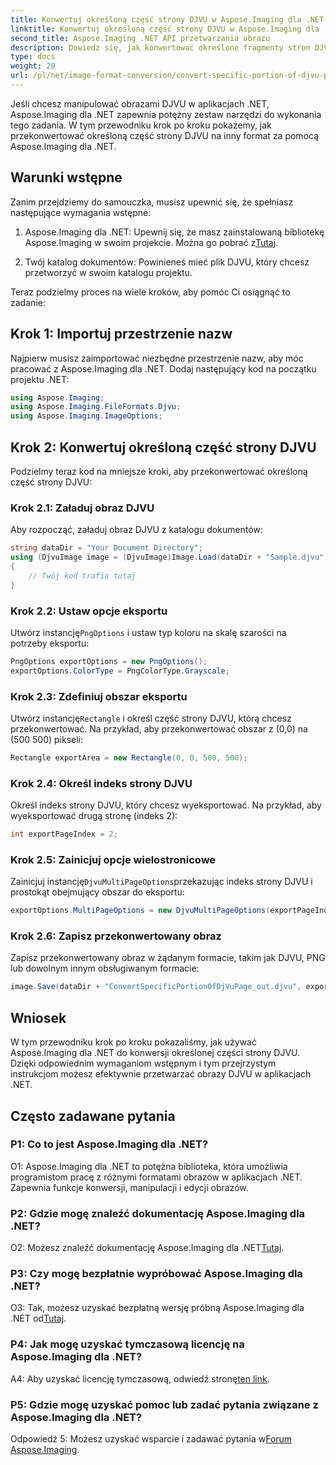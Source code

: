 ```yaml
---
title: Konwertuj określoną część strony DJVU w Aspose.Imaging dla .NET
linktitle: Konwertuj określoną część strony DJVU w Aspose.Imaging dla .NET
second_title: Aspose.Imaging .NET API przetwarzania obrazu
description: Dowiedz się, jak konwertować określone fragmenty stron DJVU przy użyciu Aspose.Imaging dla .NET. Postępuj zgodnie z naszym przewodnikiem krok po kroku.
type: docs
weight: 20
url: /pl/net/image-format-conversion/convert-specific-portion-of-djvu-page/
---
```

Jeśli chcesz manipulować obrazami DJVU w aplikacjach .NET, Aspose.Imaging dla .NET zapewnia potężny zestaw narzędzi do wykonania tego zadania. W tym przewodniku krok po kroku pokażemy, jak przekonwertować określoną część strony DJVU na inny format za pomocą Aspose.Imaging dla .NET.

## Warunki wstępne

Zanim przejdziemy do samouczka, musisz upewnić się, że spełniasz następujące wymagania wstępne:

1.  Aspose.Imaging dla .NET: Upewnij się, że masz zainstalowaną bibliotekę Aspose.Imaging w swoim projekcie. Można go pobrać z[Tutaj](https://releases.aspose.com/imaging/net/).

2. Twój katalog dokumentów: Powinieneś mieć plik DJVU, który chcesz przetworzyć w swoim katalogu projektu.

Teraz podzielmy proces na wiele kroków, aby pomóc Ci osiągnąć to zadanie:

## Krok 1: Importuj przestrzenie nazw

Najpierw musisz zaimportować niezbędne przestrzenie nazw, aby móc pracować z Aspose.Imaging dla .NET. Dodaj następujący kod na początku projektu .NET:

```csharp
using Aspose.Imaging;
using Aspose.Imaging.FileFormats.Djvu;
using Aspose.Imaging.ImageOptions;
```

## Krok 2: Konwertuj określoną część strony DJVU

Podzielmy teraz kod na mniejsze kroki, aby przekonwertować określoną część strony DJVU:

### Krok 2.1: Załaduj obraz DJVU

Aby rozpocząć, załaduj obraz DJVU z katalogu dokumentów:

```csharp
string dataDir = "Your Document Directory";
using (DjvuImage image = (DjvuImage)Image.Load(dataDir + "Sample.djvu"))
{
    // Twój kod trafia tutaj
}
```

### Krok 2.2: Ustaw opcje eksportu

 Utwórz instancję`PngOptions` i ustaw typ koloru na skalę szarości na potrzeby eksportu:

```csharp
PngOptions exportOptions = new PngOptions();
exportOptions.ColorType = PngColorType.Grayscale;
```

### Krok 2.3: Zdefiniuj obszar eksportu

 Utwórz instancję`Rectangle` i określ część strony DJVU, którą chcesz przekonwertować. Na przykład, aby przekonwertować obszar z (0,0) na (500 500) pikseli:

```csharp
Rectangle exportArea = new Rectangle(0, 0, 500, 500);
```

### Krok 2.4: Określ indeks strony DJVU

Określ indeks strony DJVU, który chcesz wyeksportować. Na przykład, aby wyeksportować drugą stronę (indeks 2):

```csharp
int exportPageIndex = 2;
```

### Krok 2.5: Zainicjuj opcje wielostronicowe

 Zainicjuj instancję`DjvuMultiPageOptions`przekazując indeks strony DJVU i prostokąt obejmujący obszar do eksportu:

```csharp
exportOptions.MultiPageOptions = new DjvuMultiPageOptions(exportPageIndex, exportArea);
```

### Krok 2.6: Zapisz przekonwertowany obraz

Zapisz przekonwertowany obraz w żądanym formacie, takim jak DJVU, PNG lub dowolnym innym obsługiwanym formacie:

```csharp
image.Save(dataDir + "ConvertSpecificPortionOfDjVuPage_out.djvu", exportOptions);
```

## Wniosek

W tym przewodniku krok po kroku pokazaliśmy, jak używać Aspose.Imaging dla .NET do konwersji określonej części strony DJVU. Dzięki odpowiednim wymaganiom wstępnym i tym przejrzystym instrukcjom możesz efektywnie przetwarzać obrazy DJVU w aplikacjach .NET.

## Często zadawane pytania

### P1: Co to jest Aspose.Imaging dla .NET?

O1: Aspose.Imaging dla .NET to potężna biblioteka, która umożliwia programistom pracę z różnymi formatami obrazów w aplikacjach .NET. Zapewnia funkcje konwersji, manipulacji i edycji obrazów.

### P2: Gdzie mogę znaleźć dokumentację Aspose.Imaging dla .NET?

 O2: Możesz znaleźć dokumentację Aspose.Imaging dla .NET[Tutaj](https://reference.aspose.com/imaging/net/).

### P3: Czy mogę bezpłatnie wypróbować Aspose.Imaging dla .NET?

 O3: Tak, możesz uzyskać bezpłatną wersję próbną Aspose.Imaging dla .NET od[Tutaj](https://releases.aspose.com/).

### P4: Jak mogę uzyskać tymczasową licencję na Aspose.Imaging dla .NET?

 A4: Aby uzyskać licencję tymczasową, odwiedź stronę[ten link](https://purchase.aspose.com/temporary-license/).

### P5: Gdzie mogę uzyskać pomoc lub zadać pytania związane z Aspose.Imaging dla .NET?

 Odpowiedź 5: Możesz uzyskać wsparcie i zadawać pytania w[Forum Aspose.Imaging](https://forum.aspose.com/).